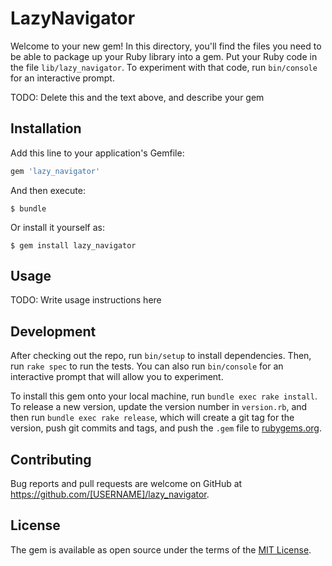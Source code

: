 # LazyNavigator

Welcome to your new gem! In this directory, you'll find the files you need to be able to package up your Ruby library into a gem. Put your Ruby code in the file `lib/lazy_navigator`. To experiment with that code, run `bin/console` for an interactive prompt.

TODO: Delete this and the text above, and describe your gem

## Installation

Add this line to your application's Gemfile:

```ruby
gem 'lazy_navigator'
```

And then execute:

    $ bundle

Or install it yourself as:

    $ gem install lazy_navigator

## Usage

TODO: Write usage instructions here

## Development

After checking out the repo, run `bin/setup` to install dependencies. Then, run `rake spec` to run the tests. You can also run `bin/console` for an interactive prompt that will allow you to experiment.

To install this gem onto your local machine, run `bundle exec rake install`. To release a new version, update the version number in `version.rb`, and then run `bundle exec rake release`, which will create a git tag for the version, push git commits and tags, and push the `.gem` file to [rubygems.org](https://rubygems.org).

## Contributing

Bug reports and pull requests are welcome on GitHub at https://github.com/[USERNAME]/lazy_navigator.

## License

The gem is available as open source under the terms of the [MIT License](https://opensource.org/licenses/MIT).
